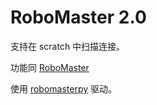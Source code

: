 # RoboMaster 2.0

支持在 scratch 中扫描连接。

功能同 [RoboMaster](/extension_guide/RoboMaster/)

使用 [robomasterpy](https://github.com/nanmu42/robomasterpy) 驱动。
